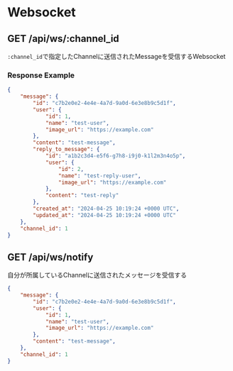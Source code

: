 # Websocket

## GET /api/ws/:channel_id

`:channel_id`で指定したChannelに送信されたMessageを受信するWebsocket

### Response Example

```json
{
    "message": {
        "id": "c7b2e0e2-4e4e-4a7d-9a0d-6e3e8b9c5d1f",
        "user": {
            "id": 1,
            "name": "test-user",
            "image_url": "https://example.com"
        },
        "content": "test-message",
        "reply_to_message": {
            "id": "a1b2c3d4-e5f6-g7h8-i9j0-k1l2m3n4o5p",
            "user": {
                "id": 2,
                "name": "test-reply-user",
                "image_url": "https://example.com"
            },
            "content": "test-reply"
        },
        "created_at": "2024-04-25 10:19:24 +0000 UTC",
        "updated_at": "2024-04-25 10:19:24 +0000 UTC"
    },
    "channel_id": 1
}
```

## GET /api/ws/notify

自分が所属しているChannelに送信されたメッセージを受信する

```json
{
    "message": {
        "id": "c7b2e0e2-4e4e-4a7d-9a0d-6e3e8b9c5d1f",
        "user": {
            "id": 1,
            "name": "test-user",
            "image_url": "https://example.com"
        },
        "content": "test-message",
    },
    "channel_id": 1
}
```
